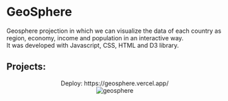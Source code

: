 # GeoSphere

Geosphere projection in which we can visualize the data of each country as region, economy, income and population in an interactive way. </br>
It was developed with Javascript, CSS, HTML and D3 library.

## Projects:

<p align='center'>
 Deploy: https://geosphere.vercel.app/
 </br>
    <img src='https://res.cloudinary.com/ddkurzft6/image/upload/v1662387549/geosphere/geosphere_wzljo2.jpg' alt='geosphere' />
</p>
